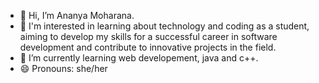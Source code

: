 - 👋 Hi, I’m Ananya Moharana.
- 👀 I'm interested in learning about technology and coding as a student, aiming to develop my skills for a successful career in software development and contribute to innovative projects in the field.
- 🌱 I’m currently learning web developement, java and c++.
- 😄 Pronouns: she/her


<!---
yoyostuu/yoyostuu is a ✨ special ✨ repository because its `README.md` (this file) appears on your GitHub profile.
You can click the Preview link to take a look at your changes.
--->
